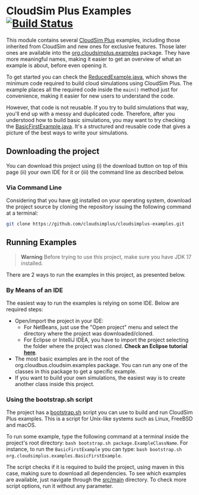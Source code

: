 # CloudSim Plus Examples [![Build Status](https://github.com/cloudsimplus/cloudsimplus-examples/actions/workflows/maven.yml/badge.svg)](https://github.com/cloudsimplus/cloudsimplus-examples/actions/workflows/maven.yml)

This module contains several [CloudSim Plus](https://github.com/cloudsimplus/cloudsimplus) examples,
including those inherited from CloudSim and new ones for exclusive features. 
Those later ones are available into the [org.cloudsimplus.examples](src/main/java/org/cloudsimplus/examples) package.
They have more meaningful names, making it easier to get an overview of what an example is about, before even opening it.

To get started you can check the [ReducedExample.java](src/main/java/org/cloudsimplus/examples/ReducedExample.java), 
which shows the minimum code required to build cloud simulations using CloudSim Plus. 
The example places all the required code inside the `main()` method just for convenience, making it easier for new users to understand the code. 

However, that code is not reusable. If you try to build simulations that way, you'll end up with a messy and duplicated code.
Therefore, after you understood how to build basic simulations, you may want to try checking the [BasicFirstExample.java](src/main/java/org/cloudsimplus/examples/BasicFirstExample.java). It's a structured and reusable code that gives a picture of the best ways to write your simulations.

## Downloading the project

You can download this project using (i) the download button on top of this page (ii) your own IDE for it or (iii) the command line as described below.

### Via Command Line

Considering that you have [git](https://git-scm.com) installed on your operating system, 
download the project source by cloning the repository issuing the following command at a terminal:

```bash
git clone https://github.com/cloudsimplus/cloudsimplus-examples.git
```

## Running Examples

> **Warning**
> Before trying to use this project, make sure you have JDK 17 installed.

There are 2 ways to run the examples in this project, as presented below.

### By Means of an IDE

The easiest way to run the examples is relying on some IDE.
Below are required steps:

- Open/import the project in your IDE:
    - For NetBeans, just use the "Open project" menu and select the directory where the project was downloaded/cloned.
    - For Eclipse or IntelliJ IDEA, 
      you have to import the project selecting the folder where the project was cloned. 
      **Check an Eclipse tutorial [here](https://youtu.be/oO-a5-cZBps)**.
- The most basic examples are in the root of the org.cloudbus.cloudsim.examples package. 
  You can run any one of the classes in this package to get a specific example. 
- If you want to build your own simulations, the easiest way is to create another class inside this project.

### Using the bootstrap.sh script

The project has a [bootstrap.sh](bootstrap.sh) script you can use to build and run CloudSim Plus examples. 
This is a script for Unix-like systems such as Linux, FreeBSD and macOS.

To run some example, type the following command at a terminal inside the project's root directory: `bash bootstrap.sh package.ExampleClassName`.
For instance, to run the `BasicFirstExample` you can type: `bash bootstrap.sh org.cloudsimplus.examples.BasicFirstExample`. 

The script checks if it is required to build the project, using maven in this case, making sure to download all dependencies. 
To see which examples are available, just navigate through the [src/main](src/main) directory.
To check more script options, run it without any parameter.  